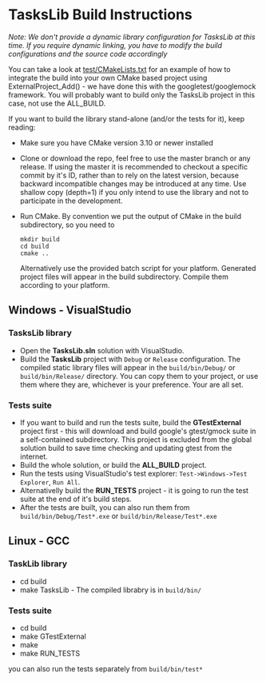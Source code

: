 # TasksLib Build Instructions #

*Note: We don't provide a dynamic library configuration for TasksLib at this time. If you require dynamic linking, you have to modify the build configurations and the source code accordingly*

You can take a look at [test/CMakeLists.txt](../test/CMakeLists.txt) for an example of how to integrate the build into your own CMake based project using ExternalProject_Add() - we have done this with the googletest/googlemock framework. You will probably want to build only the TasksLib project in this case, not use the ALL_BUILD. 

If you want to build the library stand-alone (and/or the tests for it), keep reading:

- Make sure you have CMake version 3.10 or newer installed

- Clone or download the repo, feel free to use the master branch or any release. If using the master it is recommended to checkout a specific commit by it's ID, rather than to rely on the latest version, because backward incompatible changes may be introduced at any time. Use shallow copy (depth=1) if you only intend to use the library and not to participate in the development.

- Run CMake. 
By convention we put the output of CMake in the build subdirectory, so you need to
  ```
  mkdir build
  cd build
  cmake ..
  ```
  Alternatively use the provided batch script for your platform. Generated project files will appear in the build subdirectory. Compile them according to your platform.

## Windows - VisualStudio ##

### TasksLib library ###

- Open the **TasksLib.sln** solution with VisualStudio.
- Build the **TasksLib** project with `Debug` or `Release` configuration. The compiled static library files will appear in the `build/bin/Debug/` or `build/bin/Release/` directory. You can copy them to your project, or use them where they are, whichever is your preference. Your are all set.

### Tests suite ###

- If you want to build and run the tests suite, build the **GTestExternal** project first - this will download and build google's gtest/gmock suite in a self-contained subdirectory. This project is excluded from the global solution build to save time checking and updating gtest from the internet.
- Build the whole solution, or build the **ALL_BUILD** project.
- Run the tests using VisualStudio's test explorer: `Test->Windows->Test Explorer`, `Run All`. 
- Alternativelly build the **RUN_TESTS** project - it is going to run the test suite at the end of it's build steps.
- After the tests are built, you can also run them from `build/bin/Debug/Test*.exe` or `build/bin/Release/Test*.exe`

## Linux - GCC ##

### TaskLib library ###

- cd build
- make TasksLib - The compiled librabry is in `build/bin/`

### Tests suite ###

- cd build
- make GTestExternal
- make
- make RUN_TESTS

you can also run the tests separately from `build/bin/test*`

